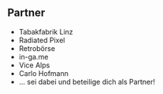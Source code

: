 ## Partner

* Tabakfabrik Linz
* Radiated Pixel
* Retrobörse
* in-ga.me
* Vice Alps
* Carlo Hofmann
* ... sei dabei und beteilige dich als Partner!
